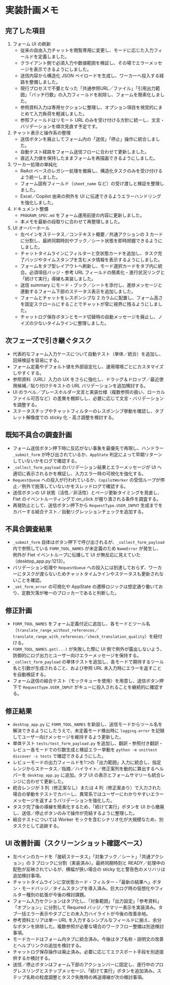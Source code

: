 ﻿# 実装計画メモ

## 完了した項目

1. フォーム UI の刷新  
   - 従来の自由入力チャットを閲覧専用に変更し、モードに応じた入力フィールドを定義しました。  
   - クライアント側で必須入力や数値範囲を検証し、その場でエラーメッセージを表示できるようにしました。  
   - 送信内容から構造化 JSON ペイロードを生成し、ワーカーへ投入する経路を整備しました。  
   - 現行プロセスで不要となった「共通参照URL／ファイル」「引用出力範囲」「バッチ行数」の入力フィールドを削除し、フォームを簡素化しました。  
   - 参照資料入力は専用セクションに整理し、オプション項目を視覚的にまとめて入力負荷を軽減しました。  
   - 参照フィールドはリモート URL のみを受け付ける方針に統一し、文言・バリデーションを順次見直す予定です。
2. チャット表示と操作系の整理  
   - 送信ボタンを廃止してフォーム内の「送信」「停止」操作に統合しました。  
   - 自動テスト経路をフォーム送信フローに合わせて更新しました。  
   - 直近入力値を保持したままフォームを再描画できるようにしました。
3. ワーカー処理の単純化  
   - ReAct ベースのレガシー処理を撤廃し、構造化タスクのみを受け付けるよう統一しました。  
   - フォーム固有フィールド（`sheet_name` など）の受け渡しと検証を整理しました。  
   - Excel／Copilot 由来の例外を UI に伝達できるようエラーハンドリングを強化しました。
4. ドキュメント整備  
   - `PROGRAM_SPEC.md` をフォーム運用前提の内容に更新しました。  
   - 本メモを最新の段取りに合わせて再整理しました。
5. UI オーバーホール  
   - 左ペインをステータス／コンテキスト概要／共通アクションの 3 カードに分割し、最終同期時刻やブック／シート状態を即時把握できるようにしました。  
   - チャットタイムラインにフィルターと空状態カードを追加し、タスク完了バッジやタイムスタンプを含むメタ情報を表示するようにしました。  
   - フォームをタブ型レイアウトへ刷新し、モード選択カードをタブ内に統合。必須項目バッジ・参考 URL フィールドの簡素化・進行状況リングと「続けて実行」導線も実装しました。  
   - 送信 summary にモード・ブック／シートを添付し、進捗メッセージと連動するフォーム下部のステータス表示を追加しました。  
   - フォームとチャットをレスポンシブな 2 カラムに配置し、フォーム高さを固定スクロールにすることでチャットが常に視界に残るようにしました。  
   - チャットログ保存ボタンとモード切替時の自動メッセージを廃止し、ノイズの少ないタイムラインに整理しました。  

## 次フェーズで引き継ぐタスク

- 代表的なフォーム入力ケースについて自動テスト（単体／統合）を追加し、回帰検証を容易にする。  
- フォーム定義やデフォルト値を外部設定化し、運用環境ごとにカスタマイズしやすくする。  
- 参照資料（URL）入力の UX をさらに強化し、ドラッグ＆ドロップ／最近使用候補／貼り付けテキストの URL バリデーションを追加検討する。  
- UI のラベル／プレースホルダー文言と実装仕様（複数参照の扱い、ローカルファイル可否など）の差異を棚卸しし、必要に応じて文言・バリデーションを調整する。  
- ステータスチップやチャットフィルターのレスポンシブ挙動を確認し、タブレット解像度での sticky 化・高さ調整を検討する。

## 既知不具合の調査計画

- フォーム送信ボタン押下時に反応がない事象を最優先で再現し、ハンドラー `_submit_form` が呼び出されているか、`AppState` 判定によって早期リターンしていないかをログで確認する。  
- `_collect_form_payload` のバリデーション結果とエラーメッセージが UI へ適切に表示されるかを検証し、入力エラー時の可視化を強化する。  
- `RequestQueue` への投入が行われているか、`CopilotWorker` の受信ループが停止／例外で脱落していないかをスレッドログで確認する。  
- 送信ボタンの UI 状態（活性／非活性）とページ更新タイミングを見直し、Flet のイベントルーティングで on_click が握り潰される条件を調査する。  
- 再発防止として、送信ボタン押下から `RequestType.USER_INPUT` 生成までをカバーする結合テスト／自動リグレッションチェックを追加する。

## 不具合調査結果

- `_submit_form` 自体はボタン押下で呼び出されるが、`_collect_form_payload` 内で参照している `FORM_TOOL_NAMES` が未定義のため `NameError` が発生し、例外が Flet イベントループに伝播して UI が無反応に見えていた（desktop_app.py:1213）。  
- バリデーション処理や `RequestQueue` への投入には到達しておらず、ワーカーにタスクが渡らないためチャットタイムラインやステータスも更新されないことを確認。  
- `_set_form_error` の可視化や AppState の遷移ロジックは想定通り働いており、定数欠落が唯一のブロッカーであると判断した。

## 修正計画

- `FORM_TOOL_NAMES` をフォーム定義付近に追加し、各モードとツール名（`translate_range_without_references`／`translate_range_with_references`／`check_translation_quality`）を紐付ける。  
- `FORM_TOOL_NAMES.get(...)` が失敗した際に UI 側で例外が露出しないよう、防御的にログ出力とユーザー向けエラーメッセージを保持する。  
- `_collect_form_payload` の単体テストを追加し、各モードで期待するツール名と引数が生成されること、および参照 URL 未入力時にエラーを返すことを自動検証する。  
- フォーム送信の結合テスト（モックキューを使用）を用意し、送信ボタン押下で `RequestType.USER_INPUT` がキューに投入されることを継続的に確認する。

## 修正結果

- `desktop_app.py` に `FORM_TOOL_NAMES` を新設し、送信モードからツール名を解決できるようにしたうえで、未定義モード検出時に `logging.error` を記録してユーザー向けメッセージを維持するよう更新した。  
- 単体テスト `tests/test_form_payload.py` を追加し、翻訳・参照付き翻訳・レビュー各モードでの引数生成と検証エラー挙動を `python -m unittest discover -s tests` で確認できるようにした。  
- レビューモードの出力フィールドを1つの「出力範囲」入力に統合し、指定レンジからステータス／指摘／ハイライト／修正案列を動的に算出するヘルパーを `desktop_app.py` に追加。タブ UI の表示とフォームサマリーも統合レンジに合わせて更新した。  
- 統合レンジが 3 列（修正案なし）または 4 列（修正案あり）で入力された場合の挙動をテストでカバーし、異常系ではユーザーにわかりやすいエラーメッセージを返すようバリデーションを強化した。  
- タスク完了後の導線を簡素化するため、「続けて実行」ボタンを UI から撤廃し、送信／停止ボタンのみで操作が完結するように整理した。  
- 結合テストについては Worker モックを含むシナリオ化が大規模なため、別タスクとして追跡する。

## UI 改善計画（スクリーンショット確認ベース）

- 左ペインのカードを「接続ステータス」「対象ブック／シート」「共通アクション」の 3 ブロックに分割（実装済み）。最終同期時刻と READY／処理中の配色が反映されているが、横幅が狭い場合の sticky 化と警告色のメリハリは追加検討事項。  
- チャットタイムラインに空状態カード・フィルター・「最新の結果へ」ボタン・モードバッジ／タイムスタンプを導入済み。巨大ログ時の仮想化やフィルター種別の拡張が今後の検討課題。  
- フォーム入力セクションはタブ化し、「対象範囲」「出力設定」「参考資料」「オプション」に分割して Required バッジ／サマリー表示を実装済み。タブ一括エラー表示やタブごとの未入力ハイライトが今後の改善余地。  
- 参考資料エリアは単一 URL を入力するシンプルなフィールドに揃え、余分なボタンを排除した。複数参照が必要な場合のワークフロー整備は別途検討事項。  
- モードカードはフォーム内タブに統合済み。今後はタブ名称・説明文の改善とヘルプリンクの追加を検討する。  
- チャットログ保存操作は廃止済み。必要に応じてエクスポート手段を別途提供するか検討する。  
- 送信／停止ボタンはフォーム下部のアクションバーに固定し、進行中のプログレスリングとステップメッセージ、「続けて実行」ボタンを追加済み。ステップ名称の粒度調整とタスク失敗時の再送導線が次の検討事項。
